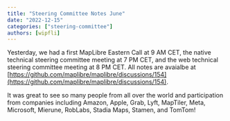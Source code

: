 ```yaml
---
title: "Steering Committee Notes June"
date: "2022-12-15"
categories: ["steering-committee"]
authors: [wipfli]
---
```


Yesterday, we had a first MapLibre Eastern Call at 9 AM CET, the native technical steering committee meeting at 7 PM CET, and the web technical steering committee meeting at 8 PM CET. All notes are avaialbe at [https://github.com/maplibre/maplibre/discussions/154](https://github.com/maplibre/maplibre/discussions/154).

It was great to see so many people from all over the world and participation from companies including Amazon, Apple, Grab, Lyft, MapTiler, Meta, Microsoft, Mierune, RobLabs, Stadia Maps, Stamen, and TomTom!
